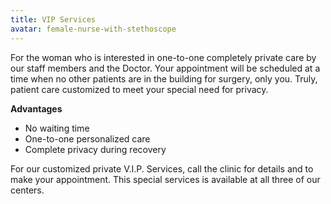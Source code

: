 ```yaml
---
title: VIP Services
avatar: female-nurse-with-stethoscope
---
```


For the woman who is interested in one-to-one completely private care by
our staff members and the Doctor.  Your appointment will be scheduled at
a time when no other patients are in the building for surgery, only you.
Truly, patient care customized to meet your special need for privacy.

**Advantages**

- No waiting time
- One-to-one personalized care
- Complete privacy during recovery

For our customized private V.I.P. Services, call the clinic for details
and to make your appointment.  This special services is available at all
three of our centers.

